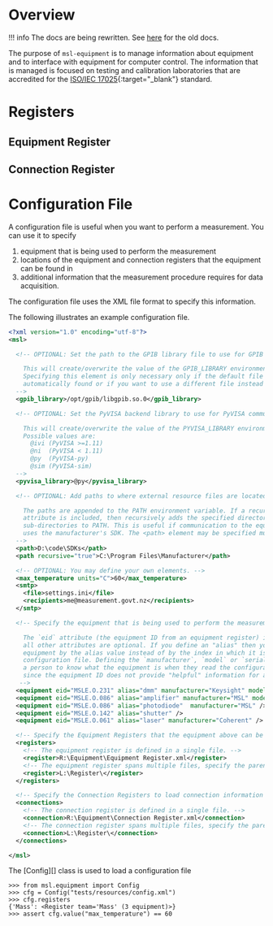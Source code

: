 # Overview

!!! info
    The docs are being rewritten. See [here](https://msl-equipment.readthedocs.io/en/latest/index.html) for the old docs.

The purpose of `msl-equipment` is to manage information about equipment and to interface with equipment for computer control. The information that is managed is focused on testing and calibration laboratories that are accredited for the [ISO/IEC 17025]{:target="_blank"} standard.

[ISO/IEC 17025]: https://www.iso.org/ISO-IEC-17025-testing-and-calibration-laboratories.html

# Registers

## Equipment Register

## Connection Register

# Configuration File

A configuration file is useful when you want to perform a measurement. You can use it to specify

1. equipment that is being used to perform the measurement
2. locations of the equipment and connection registers that the equipment can be found in
3. additional information that the measurement procedure requires for data acquisition.

The configuration file uses the XML file format to specify this information.

The following illustrates an example configuration file.

```xml
<?xml version="1.0" encoding="utf-8"?>
<msl>

  <!-- OPTIONAL: Set the path to the GPIB library file to use for GPIB communication.

    This will create/overwrite the value of the GPIB_LIBRARY environment variable.
    Specifying this element is only necessary only if the default file location is not
    automatically found or if you want to use a different file instead of the default file.
  -->
  <gpib_library>/opt/gpib/libgpib.so.0</gpib_library>

  <!-- OPTIONAL: Set the PyVISA backend library to use for PyVISA communication.

    This will create/overwrite the value of the PYVISA_LIBRARY environment variable.
    Possible values are:
      @ivi (PyVISA >=1.11)
      @ni  (PyVISA < 1.11)
      @py  (PyVISA-py)
      @sim (PyVISA-sim)
  -->
  <pyvisa_library>@py</pyvisa_library>

  <!-- OPTIONAL: Add paths to where external resource files are located.

    The paths are appended to the PATH environment variable. If a recursive="true"
    attribute is included, then recursively adds the specified directory all
    sub-directories to PATH. This is useful if communication to the equipment
    uses the manufacturer's SDK. The <path> element may be specified multiple times.
  -->
  <path>D:\code\SDKs</path>
  <path recursive="true">C:\Program Files\Manufacturer</path>

  <!-- OPTIONAL: You may define your own elements. -->
  <max_temperature units="C">60</max_temperature>
  <smtp>
    <file>settings.ini</file>
    <recipients>me@measurement.govt.nz</recipients>
  </smtp>

  <!-- Specify the equipment that is being used to perform the measurement.

    The `eid` attribute (the equipment ID from an equipment register) is mandatory,
    all other attributes are optional. If you define an "alias" then you can access the
    equipment by the alias value instead of by the index in which it is defined in the
    configuration file. Defining the `manufacturer`, `model` or `serial` are helpful for
    a person to know what the equipment is when they read the configuration file,
    since the equipment ID does not provide "helpful" information for a person.
   -->
  <equipment eid="MSLE.O.231" alias="dmm" manufacturer="Keysight" model="34465A" serial="123456789" />
  <equipment eid="MSLE.O.086" alias="amplifier" manufacturer="MSL" model="PA1039" />
  <equipment eid="MSLE.O.086" alias="photodiode"  manufacturer="MSL" />
  <equipment eid="MSLE.O.142" alias="shutter" />
  <equipment eid="MSLE.O.061" alias="laser" manufacturer="Coherent" />

  <!-- Specify the Equipment Registers that the equipment above can be found in. -->
  <registers>
    <!-- The equipment register is defined in a single file. -->
    <register>R:\Equipment\Equipment Register.xml</register>
    <!-- The equipment register spans multiple files, specify the parent directory. -->
    <register>L:\Register\</register>
  </registers>

  <!-- Specify the Connection Registers to load connection information from. -->
  <connections>
    <!-- The connection register is defined in a single file. -->
    <connection>R:\Equipment\Connection Register.xml</connection>
    <!-- The connection register spans multiple files, specify the parent directory. -->
    <connection>L:\Register\</connection>
  </connections>

</msl>
```

The [Config][] class is used to load a configuration file

```pycon
>>> from msl.equipment import Config
>>> cfg = Config("tests/resources/config.xml")
>>> cfg.registers
{'Mass': <Register team='Mass' (3 equipment)>}
>>> assert cfg.value("max_temperature") == 60

```